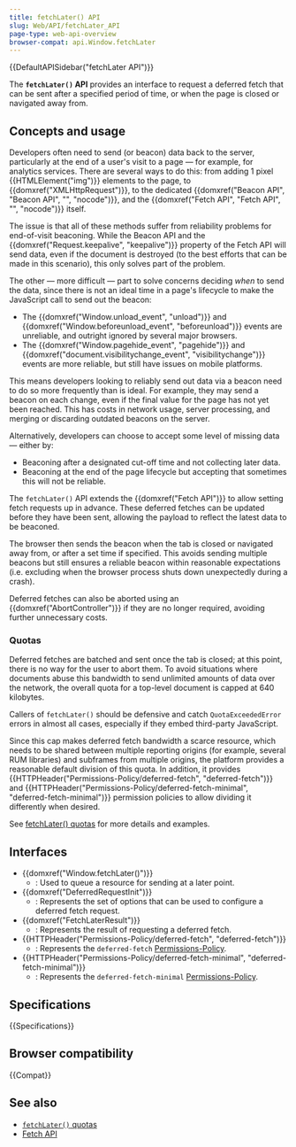 ```yaml
---
title: fetchLater() API
slug: Web/API/fetchLater_API
page-type: web-api-overview
browser-compat: api.Window.fetchLater
---
```


{{DefaultAPISidebar("fetchLater API")}}

The **`fetchLater()` API** provides an interface to request a deferred fetch that can be sent after a specified period of time, or when the page is closed or navigated away from.

## Concepts and usage

Developers often need to send (or beacon) data back to the server, particularly at the end of a user's visit to a page — for example, for analytics services. There are several ways to do this: from adding 1 pixel {{HTMLElement("img")}} elements to the page, to {{domxref("XMLHttpRequest")}}, to the dedicated {{domxref("Beacon API", "Beacon API", "", "nocode")}}, and the {{domxref("Fetch API", "Fetch API", "", "nocode")}} itself.

The issue is that all of these methods suffer from reliability problems for end-of-visit beaconing. While the Beacon API and the {{domxref("Request.keepalive", "keepalive")}} property of the Fetch API will send data, even if the document is destroyed (to the best efforts that can be made in this scenario), this only solves part of the problem.

The other — more difficult — part to solve concerns deciding _when_ to send the data, since there is not an ideal time in a page's lifecycle to make the JavaScript call to send out the beacon:

- The {{domxref("Window.unload_event", "unload")}} and {{domxref("Window.beforeunload_event", "beforeunload")}} events are unreliable, and outright ignored by several major browsers.
- The {{domxref("Window.pagehide_event", "pagehide")}} and {{domxref("document.visibilitychange_event", "visibilitychange")}} events are more reliable, but still have issues on mobile platforms.

This means developers looking to reliably send out data via a beacon need to do so more frequently than is ideal. For example, they may send a beacon on each change, even if the final value for the page has not yet been reached. This has costs in network usage, server processing, and merging or discarding outdated beacons on the server.

Alternatively, developers can choose to accept some level of missing data — either by:

- Beaconing after a designated cut-off time and not collecting later data.
- Beaconing at the end of the page lifecycle but accepting that sometimes this will not be reliable.

The `fetchLater()` API extends the {{domxref("Fetch API")}} to allow setting fetch requests up in advance. These deferred fetches can be updated before they have been sent, allowing the payload to reflect the latest data to be beaconed.

The browser then sends the beacon when the tab is closed or navigated away from, or after a set time if specified. This avoids sending multiple beacons but still ensures a reliable beacon within reasonable expectations (i.e. excluding when the browser process shuts down unexpectedly during a crash).

Deferred fetches can also be aborted using an {{domxref("AbortController")}} if they are no longer required, avoiding further unnecessary costs.

### Quotas

Deferred fetches are batched and sent once the tab is closed; at this point, there is no way for the user to abort them. To avoid situations where documents abuse this bandwidth to send unlimited amounts of data over the network, the overall quota for a top-level document is capped at 640 kilobytes.

Callers of `fetchLater()` should be defensive and catch `QuotaExceededError` errors in almost all cases, especially if they embed third-party JavaScript.

Since this cap makes deferred fetch bandwidth a scarce resource, which needs to be shared between multiple reporting origins (for example, several RUM libraries) and subframes from multiple origins, the platform provides a reasonable default division of this quota. In addition, it provides {{HTTPHeader("Permissions-Policy/deferred-fetch", "deferred-fetch")}} and {{HTTPHeader("Permissions-Policy/deferred-fetch-minimal", "deferred-fetch-minimal")}} permission policies to allow dividing it differently when desired.

See [fetchLater() quotas](/en-US/docs/Web/API/fetchLater_API/fetchLater_quotas) for more details and examples.

## Interfaces

- {{domxref("Window.fetchLater()")}}
  - : Used to queue a resource for sending at a later point.
- {{domxref("DeferredRequestInit")}}
  - : Represents the set of options that can be used to configure a deferred fetch request.
- {{domxref("FetchLaterResult")}}
  - : Represents the result of requesting a deferred fetch.
- {{HTTPHeader("Permissions-Policy/deferred-fetch", "deferred-fetch")}}
  - : Represents the `deferred-fetch` [Permissions-Policy](/en-US/docs/Web/HTTP/Guides/Permissions_Policy).
- {{HTTPHeader("Permissions-Policy/deferred-fetch-minimal", "deferred-fetch-minimal")}}
  - : Represents the `deferred-fetch-minimal` [Permissions-Policy](/en-US/docs/Web/HTTP/Guides/Permissions_Policy).

## Specifications

{{Specifications}}

## Browser compatibility

{{Compat}}

## See also

- [`fetchLater()` quotas](/en-US/docs/Web/API/fetchLater_API/fetchLater_quotas)
- [Fetch API](/en-US/docs/Web/API/Fetch_API)
